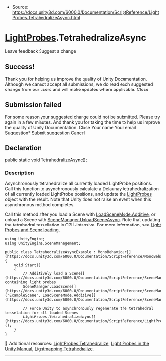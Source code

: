 * Source: https://docs.unity3d.com/6000.0/Documentation/ScriptReference/LightProbes.TetrahedralizeAsync.html

#  [LightProbes](https://docs.unity3d.com/6000.0/Documentation/ScriptReference/LightProbes.html).TetrahedralizeAsync
Leave feedback
Suggest a change
## Success!
Thank you for helping us improve the quality of Unity Documentation. Although we cannot accept all submissions, we do read each suggested change from our users and will make updates where applicable.
Close
## Submission failed
For some reason your suggested change could not be submitted. Please <a>try again</a> in a few minutes. And thank you for taking the time to help us improve the quality of Unity Documentation.
Close
Your name Your email Suggestion* Submit suggestion
Cancel
## Declaration
public static void TetrahedralizeAsync(); 
### Description
Asynchronously tetrahedralize all currently loaded LightProbe positions.
Call this function to asynchronously calculate a Delaunay tetrahedralization of all currently loaded LightProbe positions, and update the [LightProbes](https://docs.unity3d.com/6000.0/Documentation/ScriptReference/LightProbes.html) object with the result. Note that Unity does not raise an event when this asynchronous method completes.  
  
Call this method after you load a Scene with [LoadSceneMode.Additive](https://docs.unity3d.com/6000.0/Documentation/ScriptReference/SceneManagement.LoadSceneMode.Additive.html), or unload a Scene with [SceneManager.UnloadSceneAsync](https://docs.unity3d.com/6000.0/Documentation/ScriptReference/SceneManagement.SceneManager.UnloadSceneAsync.html). Note that updating the tetrahedral tessellation is CPU-intensive. For more information, see [Light Probes and Scene loading](https://docs.unity3d.com/6000.0/Documentation/Manual/light-probes-and-scene-loading.html).
```
using UnityEngine;
using UnityEngine.SceneManagement;  
  
public class TetrahedralizeAsyncExample : MonoBehaviour[](https://docs.unity3d.com/6000.0/Documentation/ScriptReference/MonoBehaviour.html)
{
    void Start()
    {
        // Additively load a Scene[](https://docs.unity3d.com/6000.0/Documentation/ScriptReference/SceneManagement.Scene.html) containing light probes
        SceneManager.LoadScene[](https://docs.unity3d.com/6000.0/Documentation/ScriptReference/SceneManagement.SceneManager.LoadScene.html)("ExampleScene", LoadSceneMode.Additive[](https://docs.unity3d.com/6000.0/Documentation/ScriptReference/SceneManagement.LoadSceneMode.Additive.html));  
  
        // Force Unity to asynchronously regenerate the tetrahedral tesselation for all loaded Scenes
        LightProbes.TetrahedralizeAsync[](https://docs.unity3d.com/6000.0/Documentation/ScriptReference/LightProbes.TetrahedralizeAsync.html)();
    }
}

```

Additional resources: [LightProbes.Tetrahedralize](https://docs.unity3d.com/6000.0/Documentation/ScriptReference/LightProbes.Tetrahedralize.html), [Light Probes in the Unity Manual](https://docs.unity3d.com/6000.0/Documentation/Manual/LightProbes.html), [Lightmapping.Tetrahedralize](https://docs.unity3d.com/6000.0/Documentation/ScriptReference/Lightmapping.Tetrahedralize.html).
* * *
